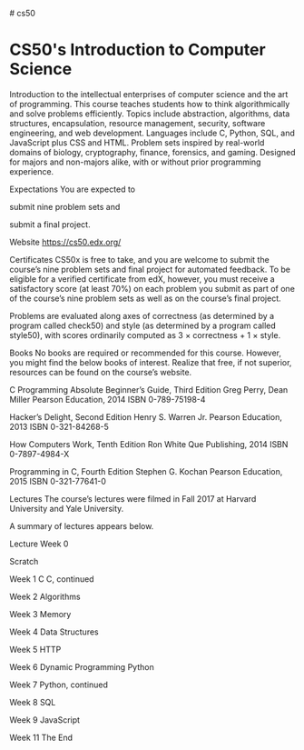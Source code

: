 <p> # cs50

<h1>CS50's Introduction to Computer Science</h1>

Introduction to the intellectual enterprises of computer science and the art of programming. This course teaches students how to think algorithmically and solve problems efficiently. Topics include abstraction, algorithms, data structures, encapsulation, resource management, security, software engineering, and web development. Languages include C, Python, SQL, and JavaScript plus CSS and HTML. Problem sets inspired by real-world domains of biology, cryptography, finance, forensics, and gaming. Designed for majors and non-majors alike, with or without prior programming experience.

Expectations
You are expected to

submit nine problem sets and

submit a final project.

Website
https://cs50.edx.org/

Certificates
CS50x is free to take, and you are welcome to submit the course’s nine problem sets and final project for automated feedback. To be eligible for a verified certificate from edX, however, you must receive a satisfactory score (at least 70%) on each problem you submit as part of one of the course’s nine problem sets as well as on the course’s final project.

Problems are evaluated along axes of correctness (as determined by a program called check50) and style (as determined by a program called style50), with scores ordinarily computed as 3 × correctness + 1 × style.

Books
No books are required or recommended for this course. However, you might find the below books of interest. Realize that free, if not superior, resources can be found on the course’s website.

C Programming Absolute Beginner’s Guide, Third Edition
Greg Perry, Dean Miller
Pearson Education, 2014
ISBN 0-789-75198-4

Hacker’s Delight, Second Edition
Henry S. Warren Jr.
Pearson Education, 2013
ISBN 0-321-84268-5

How Computers Work, Tenth Edition
Ron White
Que Publishing, 2014
ISBN 0-7897-4984-X

Programming in C, Fourth Edition
Stephen G. Kochan
Pearson Education, 2015
ISBN 0-321-77641-0

Lectures
The course’s lectures were filmed in Fall 2017 at Harvard University and Yale University.

A summary of lectures appears below.

Lecture
Week 0

Scratch

Week 1
C
C, continued

Week 2
Algorithms

Week 3
Memory

Week 4
Data Structures

Week 5
HTTP

Week 6
Dynamic Programming
Python

Week 7
Python, continued

Week 8
SQL

Week 9
JavaScript

Week 11
The End
